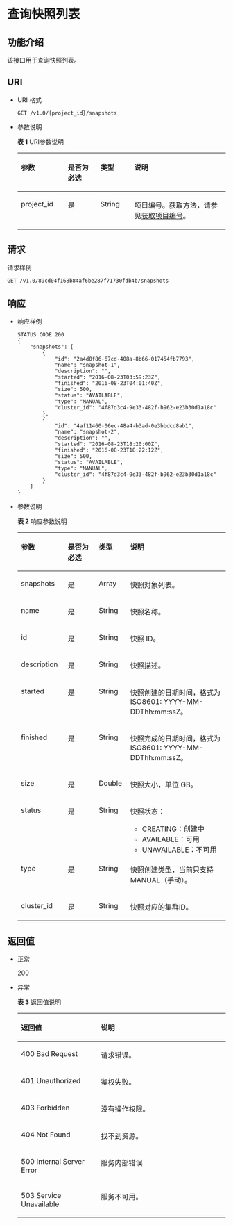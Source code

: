 # 查询快照列表<a name="dws_02_0024"></a>

## 功能介绍<a name="s3c15d46d4772415a849078534fba2ebe"></a>

该接口用于查询快照列表。

## URI<a name="s7c03edfa8db3493eace6432e450328c6"></a>

-   URI 格式

    ```
    GET /v1.0/{project_id}/snapshots
    ```


-   参数说明

    **表 1**  URI参数说明

    <a name="t6ad12ac6cf434e8a8e85229b928d8ac0"></a>
    <table><thead align="left"><tr id="r00b86904f21a4f08b3a54beb036bd02b"><th class="cellrowborder" valign="top" width="22.45%" id="mcps1.2.5.1.1"><p id="a913c773bc62944e2917dfb70480f973d"><a name="a913c773bc62944e2917dfb70480f973d"></a><a name="a913c773bc62944e2917dfb70480f973d"></a>参数</p>
    </th>
    <th class="cellrowborder" valign="top" width="15.64%" id="mcps1.2.5.1.2"><p id="ad7199863e6794e4f9604ba3f4eab5440"><a name="ad7199863e6794e4f9604ba3f4eab5440"></a><a name="ad7199863e6794e4f9604ba3f4eab5440"></a>是否为必选</p>
    </th>
    <th class="cellrowborder" valign="top" width="16.36%" id="mcps1.2.5.1.3"><p id="acd9bdd04bba04f599b7ade60e0c1173a"><a name="acd9bdd04bba04f599b7ade60e0c1173a"></a><a name="acd9bdd04bba04f599b7ade60e0c1173a"></a>类型</p>
    </th>
    <th class="cellrowborder" valign="top" width="45.550000000000004%" id="mcps1.2.5.1.4"><p id="a663391723c604862bfc83d8eab00e99f"><a name="a663391723c604862bfc83d8eab00e99f"></a><a name="a663391723c604862bfc83d8eab00e99f"></a>说明</p>
    </th>
    </tr>
    </thead>
    <tbody><tr id="r2d1b53aa3bbf44be85dfee3ef56a15a2"><td class="cellrowborder" valign="top" width="22.45%" headers="mcps1.2.5.1.1 "><p id="a7e1a661d535e4d5a83a12c69a261e0af"><a name="a7e1a661d535e4d5a83a12c69a261e0af"></a><a name="a7e1a661d535e4d5a83a12c69a261e0af"></a>project_id</p>
    </td>
    <td class="cellrowborder" valign="top" width="15.64%" headers="mcps1.2.5.1.2 "><p id="aee547991fe474196b2b812de80eb5387"><a name="aee547991fe474196b2b812de80eb5387"></a><a name="aee547991fe474196b2b812de80eb5387"></a>是</p>
    </td>
    <td class="cellrowborder" valign="top" width="16.36%" headers="mcps1.2.5.1.3 "><p id="a690e0609695c489198262b294054a104"><a name="a690e0609695c489198262b294054a104"></a><a name="a690e0609695c489198262b294054a104"></a>String</p>
    </td>
    <td class="cellrowborder" valign="top" width="45.550000000000004%" headers="mcps1.2.5.1.4 "><p id="p19606155735515"><a name="p19606155735515"></a><a name="p19606155735515"></a>项目编号。获取方法，请参见<a href="获取项目编号.md">获取项目编号</a>。</p>
    </td>
    </tr>
    </tbody>
    </table>


## 请求<a name="s4fc5d63bd89e49e6816c196c6318c4da"></a>

请求样例

```
GET /v1.0/89cd04f168b84af6be287f71730fdb4b/snapshots
```

## 响应<a name="sda34999659764d20a25a5713e3a41c25"></a>

-   响应样例

    ```
    STATUS CODE 200
    {
        "snapshots": [
            {
                "id": "2a4d0f86-67cd-408a-8b66-017454fb7793",
                "name": "snapshot-1",
                "description": "",
                "started": "2016-08-23T03:59:23Z",
                "finished": "2016-08-23T04:01:40Z", 
                "size": 500,
                "status": "AVAILABLE",
                "type": "MANUAL",
                "cluster_id": "4f87d3c4-9e33-482f-b962-e23b30d1a18c"
            },
            {
                "id": "4af11460-06ec-48a4-b3ad-0e3bbdcd8ab1",
                "name": "snapshot-2",
                "description": "",
                "started": "2016-08-23T18:20:00Z",
                "finished": "2016-08-23T18:22:12Z",
                "size": 500,
                "status": "AVAILABLE",
                "type": "MANUAL",
                "cluster_id": "4f87d3c4-9e33-482f-b962-e23b30d1a18c"
            }
        ]
    }
    ```

-   参数说明

    **表 2**  响应参数说明

    <a name="t4e4e5792bd6a4cdca26100da819b222d"></a>
    <table><thead align="left"><tr id="r48bdcd5b89f64e47a8c185b2ee934391"><th class="cellrowborder" valign="top" width="22.417758224177582%" id="mcps1.2.5.1.1"><p id="adb9c65faaff34c03802de977783b0159"><a name="adb9c65faaff34c03802de977783b0159"></a><a name="adb9c65faaff34c03802de977783b0159"></a>参数</p>
    </th>
    <th class="cellrowborder" valign="top" width="14.908509149085091%" id="mcps1.2.5.1.2"><p id="ad26fa0e87c73477a9341198a5137ca15"><a name="ad26fa0e87c73477a9341198a5137ca15"></a><a name="ad26fa0e87c73477a9341198a5137ca15"></a>是否为必选</p>
    </th>
    <th class="cellrowborder" valign="top" width="15.14848515148485%" id="mcps1.2.5.1.3"><p id="a92bf88d686ae4e339e8f11042154b7d5"><a name="a92bf88d686ae4e339e8f11042154b7d5"></a><a name="a92bf88d686ae4e339e8f11042154b7d5"></a>类型</p>
    </th>
    <th class="cellrowborder" valign="top" width="47.52524747525248%" id="mcps1.2.5.1.4"><p id="a8371dcb22555452ab82c3c4a0f833145"><a name="a8371dcb22555452ab82c3c4a0f833145"></a><a name="a8371dcb22555452ab82c3c4a0f833145"></a>说明</p>
    </th>
    </tr>
    </thead>
    <tbody><tr id="ra7b7c5a56389499fbe4294793996a675"><td class="cellrowborder" valign="top" width="22.417758224177582%" headers="mcps1.2.5.1.1 "><p id="aac890d13d3634134ae15be764fe74f85"><a name="aac890d13d3634134ae15be764fe74f85"></a><a name="aac890d13d3634134ae15be764fe74f85"></a>snapshots</p>
    </td>
    <td class="cellrowborder" valign="top" width="14.908509149085091%" headers="mcps1.2.5.1.2 "><p id="a870f251e989c4028bb04ee03d02c18fc"><a name="a870f251e989c4028bb04ee03d02c18fc"></a><a name="a870f251e989c4028bb04ee03d02c18fc"></a>是</p>
    </td>
    <td class="cellrowborder" valign="top" width="15.14848515148485%" headers="mcps1.2.5.1.3 "><p id="a9306e694532c4d0bae38509b6b77200e"><a name="a9306e694532c4d0bae38509b6b77200e"></a><a name="a9306e694532c4d0bae38509b6b77200e"></a>Array</p>
    </td>
    <td class="cellrowborder" valign="top" width="47.52524747525248%" headers="mcps1.2.5.1.4 "><p id="aa53ac37474cb4a7cbef79d9d25dd1692"><a name="aa53ac37474cb4a7cbef79d9d25dd1692"></a><a name="aa53ac37474cb4a7cbef79d9d25dd1692"></a>快照对象列表。</p>
    </td>
    </tr>
    <tr id="r90518fb4a58a4281b99918913e6cadd5"><td class="cellrowborder" valign="top" width="22.417758224177582%" headers="mcps1.2.5.1.1 "><p id="a142a1af6b84545e29ef88ab0807c03ee"><a name="a142a1af6b84545e29ef88ab0807c03ee"></a><a name="a142a1af6b84545e29ef88ab0807c03ee"></a>name</p>
    </td>
    <td class="cellrowborder" valign="top" width="14.908509149085091%" headers="mcps1.2.5.1.2 "><p id="a65cbf3ee381349a380595edf34204d43"><a name="a65cbf3ee381349a380595edf34204d43"></a><a name="a65cbf3ee381349a380595edf34204d43"></a>是</p>
    </td>
    <td class="cellrowborder" valign="top" width="15.14848515148485%" headers="mcps1.2.5.1.3 "><p id="a43b394ba54b54d99910ec79793fcb1a4"><a name="a43b394ba54b54d99910ec79793fcb1a4"></a><a name="a43b394ba54b54d99910ec79793fcb1a4"></a>String</p>
    </td>
    <td class="cellrowborder" valign="top" width="47.52524747525248%" headers="mcps1.2.5.1.4 "><p id="ad7b71b54fb934101a3b4bebcb88a968c"><a name="ad7b71b54fb934101a3b4bebcb88a968c"></a><a name="ad7b71b54fb934101a3b4bebcb88a968c"></a>快照名称。</p>
    </td>
    </tr>
    <tr id="rb641ef1b2ab64b2e9abb16c9bbc08849"><td class="cellrowborder" valign="top" width="22.417758224177582%" headers="mcps1.2.5.1.1 "><p id="a60c60c8dc2a54ac38de94ff12b7110b8"><a name="a60c60c8dc2a54ac38de94ff12b7110b8"></a><a name="a60c60c8dc2a54ac38de94ff12b7110b8"></a>id</p>
    </td>
    <td class="cellrowborder" valign="top" width="14.908509149085091%" headers="mcps1.2.5.1.2 "><p id="a51f1560043624e82b20d7a78746a269a"><a name="a51f1560043624e82b20d7a78746a269a"></a><a name="a51f1560043624e82b20d7a78746a269a"></a>是</p>
    </td>
    <td class="cellrowborder" valign="top" width="15.14848515148485%" headers="mcps1.2.5.1.3 "><p id="a3d404a967e364021bfb217e339684691"><a name="a3d404a967e364021bfb217e339684691"></a><a name="a3d404a967e364021bfb217e339684691"></a>String</p>
    </td>
    <td class="cellrowborder" valign="top" width="47.52524747525248%" headers="mcps1.2.5.1.4 "><p id="a492703488865469db56110505fcf865e"><a name="a492703488865469db56110505fcf865e"></a><a name="a492703488865469db56110505fcf865e"></a>快照 ID。</p>
    </td>
    </tr>
    <tr id="r819d5b462b374f7c9a9506ce37b5a7f6"><td class="cellrowborder" valign="top" width="22.417758224177582%" headers="mcps1.2.5.1.1 "><p id="adf94410824874328aec0b53215b6848f"><a name="adf94410824874328aec0b53215b6848f"></a><a name="adf94410824874328aec0b53215b6848f"></a>description</p>
    </td>
    <td class="cellrowborder" valign="top" width="14.908509149085091%" headers="mcps1.2.5.1.2 "><p id="ac1ec37842f5c44c8867bfd30749f34c8"><a name="ac1ec37842f5c44c8867bfd30749f34c8"></a><a name="ac1ec37842f5c44c8867bfd30749f34c8"></a>是</p>
    </td>
    <td class="cellrowborder" valign="top" width="15.14848515148485%" headers="mcps1.2.5.1.3 "><p id="aa10f59ab006c464f95d8175851c478a1"><a name="aa10f59ab006c464f95d8175851c478a1"></a><a name="aa10f59ab006c464f95d8175851c478a1"></a>String</p>
    </td>
    <td class="cellrowborder" valign="top" width="47.52524747525248%" headers="mcps1.2.5.1.4 "><p id="afb4967b27d834f85bc4bc3cdba82cb22"><a name="afb4967b27d834f85bc4bc3cdba82cb22"></a><a name="afb4967b27d834f85bc4bc3cdba82cb22"></a>快照描述。</p>
    </td>
    </tr>
    <tr id="r04142f063491444190e45627108c69f1"><td class="cellrowborder" valign="top" width="22.417758224177582%" headers="mcps1.2.5.1.1 "><p id="a951739ee0dcb4e2ba4c0d1c02a46f378"><a name="a951739ee0dcb4e2ba4c0d1c02a46f378"></a><a name="a951739ee0dcb4e2ba4c0d1c02a46f378"></a>started</p>
    </td>
    <td class="cellrowborder" valign="top" width="14.908509149085091%" headers="mcps1.2.5.1.2 "><p id="ae04a380f25cb4b8e9f7386c60e635832"><a name="ae04a380f25cb4b8e9f7386c60e635832"></a><a name="ae04a380f25cb4b8e9f7386c60e635832"></a>是</p>
    </td>
    <td class="cellrowborder" valign="top" width="15.14848515148485%" headers="mcps1.2.5.1.3 "><p id="a1433dd02bdfe4aaebb35bc49f34b3c05"><a name="a1433dd02bdfe4aaebb35bc49f34b3c05"></a><a name="a1433dd02bdfe4aaebb35bc49f34b3c05"></a>String</p>
    </td>
    <td class="cellrowborder" valign="top" width="47.52524747525248%" headers="mcps1.2.5.1.4 "><p id="ad7713940539840af873a13868a2f4378"><a name="ad7713940539840af873a13868a2f4378"></a><a name="ad7713940539840af873a13868a2f4378"></a>快照创建的日期时间，格式为 ISO8601: YYYY-MM-DDThh:mm:ssZ。</p>
    </td>
    </tr>
    <tr id="r0f7fea336b1346e0a26f2c024d21cc14"><td class="cellrowborder" valign="top" width="22.417758224177582%" headers="mcps1.2.5.1.1 "><p id="abd43045543a8469db44d4965bd66bd2f"><a name="abd43045543a8469db44d4965bd66bd2f"></a><a name="abd43045543a8469db44d4965bd66bd2f"></a>finished</p>
    </td>
    <td class="cellrowborder" valign="top" width="14.908509149085091%" headers="mcps1.2.5.1.2 "><p id="a4f76f51c34964a3680d2310d28a99b67"><a name="a4f76f51c34964a3680d2310d28a99b67"></a><a name="a4f76f51c34964a3680d2310d28a99b67"></a>是</p>
    </td>
    <td class="cellrowborder" valign="top" width="15.14848515148485%" headers="mcps1.2.5.1.3 "><p id="a869110ec4f1b4f839a6bd4febc3a741f"><a name="a869110ec4f1b4f839a6bd4febc3a741f"></a><a name="a869110ec4f1b4f839a6bd4febc3a741f"></a>String</p>
    </td>
    <td class="cellrowborder" valign="top" width="47.52524747525248%" headers="mcps1.2.5.1.4 "><p id="a54ca38496db44682873d87a0f3118dbf"><a name="a54ca38496db44682873d87a0f3118dbf"></a><a name="a54ca38496db44682873d87a0f3118dbf"></a>快照完成的日期时间，格式为 ISO8601: YYYY-MM-DDThh:mm:ssZ。</p>
    </td>
    </tr>
    <tr id="r94be4f65f29047b0b85982dfe30554ba"><td class="cellrowborder" valign="top" width="22.417758224177582%" headers="mcps1.2.5.1.1 "><p id="a1cad902e525f41538bca453c77ee56fd"><a name="a1cad902e525f41538bca453c77ee56fd"></a><a name="a1cad902e525f41538bca453c77ee56fd"></a>size</p>
    </td>
    <td class="cellrowborder" valign="top" width="14.908509149085091%" headers="mcps1.2.5.1.2 "><p id="a8a69f4abb0de49f78e9bf4d96d8a5159"><a name="a8a69f4abb0de49f78e9bf4d96d8a5159"></a><a name="a8a69f4abb0de49f78e9bf4d96d8a5159"></a>是</p>
    </td>
    <td class="cellrowborder" valign="top" width="15.14848515148485%" headers="mcps1.2.5.1.3 "><p id="a729d13c927674865b84ddc653847e85a"><a name="a729d13c927674865b84ddc653847e85a"></a><a name="a729d13c927674865b84ddc653847e85a"></a>Double</p>
    </td>
    <td class="cellrowborder" valign="top" width="47.52524747525248%" headers="mcps1.2.5.1.4 "><p id="abacc0f6e4fb64c6f9d55788c992310f6"><a name="abacc0f6e4fb64c6f9d55788c992310f6"></a><a name="abacc0f6e4fb64c6f9d55788c992310f6"></a>快照大小，单位 GB。</p>
    </td>
    </tr>
    <tr id="r5ce50e8267f84d1481e923bc9470ed4d"><td class="cellrowborder" valign="top" width="22.417758224177582%" headers="mcps1.2.5.1.1 "><p id="a02257cd410e4470d914afbb6e33b52e3"><a name="a02257cd410e4470d914afbb6e33b52e3"></a><a name="a02257cd410e4470d914afbb6e33b52e3"></a>status</p>
    </td>
    <td class="cellrowborder" valign="top" width="14.908509149085091%" headers="mcps1.2.5.1.2 "><p id="a6b4257e842954bbcb6de03d87c6bae33"><a name="a6b4257e842954bbcb6de03d87c6bae33"></a><a name="a6b4257e842954bbcb6de03d87c6bae33"></a>是</p>
    </td>
    <td class="cellrowborder" valign="top" width="15.14848515148485%" headers="mcps1.2.5.1.3 "><p id="a93459c5932544c2092caf41855250360"><a name="a93459c5932544c2092caf41855250360"></a><a name="a93459c5932544c2092caf41855250360"></a>String</p>
    </td>
    <td class="cellrowborder" valign="top" width="47.52524747525248%" headers="mcps1.2.5.1.4 "><p id="ac24f77a2438643488dce30d87f6bfce3"><a name="ac24f77a2438643488dce30d87f6bfce3"></a><a name="ac24f77a2438643488dce30d87f6bfce3"></a>快照状态：</p>
    <a name="u7009614c436649a7b8675da64d7a3e0d"></a><a name="u7009614c436649a7b8675da64d7a3e0d"></a><ul id="u7009614c436649a7b8675da64d7a3e0d"><li>CREATING：创建中</li><li>AVAILABLE：可用</li><li>UNAVAILABLE：不可用</li></ul>
    </td>
    </tr>
    <tr id="rf9a33ba2a8b54e8ab4250642e6498d98"><td class="cellrowborder" valign="top" width="22.417758224177582%" headers="mcps1.2.5.1.1 "><p id="a7fe72546037c4c02bc0dfc5f3e5e9673"><a name="a7fe72546037c4c02bc0dfc5f3e5e9673"></a><a name="a7fe72546037c4c02bc0dfc5f3e5e9673"></a>type</p>
    </td>
    <td class="cellrowborder" valign="top" width="14.908509149085091%" headers="mcps1.2.5.1.2 "><p id="a8cdbd10ea08b40f5966814b368dc5d91"><a name="a8cdbd10ea08b40f5966814b368dc5d91"></a><a name="a8cdbd10ea08b40f5966814b368dc5d91"></a>是</p>
    </td>
    <td class="cellrowborder" valign="top" width="15.14848515148485%" headers="mcps1.2.5.1.3 "><p id="a31d24d1b49894ee790bf86e34f6a4ddf"><a name="a31d24d1b49894ee790bf86e34f6a4ddf"></a><a name="a31d24d1b49894ee790bf86e34f6a4ddf"></a>String</p>
    </td>
    <td class="cellrowborder" valign="top" width="47.52524747525248%" headers="mcps1.2.5.1.4 "><p id="a6cf7db9741cf4d10a2f3e0882c7a2b85"><a name="a6cf7db9741cf4d10a2f3e0882c7a2b85"></a><a name="a6cf7db9741cf4d10a2f3e0882c7a2b85"></a>快照创建类型，当前只支持MANUAL（手动）。</p>
    </td>
    </tr>
    <tr id="re798bf4f4951497abb484a67840f4ffe"><td class="cellrowborder" valign="top" width="22.417758224177582%" headers="mcps1.2.5.1.1 "><p id="a078c39f5fde146db818756f5e835f1c0"><a name="a078c39f5fde146db818756f5e835f1c0"></a><a name="a078c39f5fde146db818756f5e835f1c0"></a>cluster_id</p>
    </td>
    <td class="cellrowborder" valign="top" width="14.908509149085091%" headers="mcps1.2.5.1.2 "><p id="ab4b3c96de8a44fd4bfda84a743b890f3"><a name="ab4b3c96de8a44fd4bfda84a743b890f3"></a><a name="ab4b3c96de8a44fd4bfda84a743b890f3"></a>是</p>
    </td>
    <td class="cellrowborder" valign="top" width="15.14848515148485%" headers="mcps1.2.5.1.3 "><p id="a42759dc8291340d292d8768dcef8135e"><a name="a42759dc8291340d292d8768dcef8135e"></a><a name="a42759dc8291340d292d8768dcef8135e"></a>String</p>
    </td>
    <td class="cellrowborder" valign="top" width="47.52524747525248%" headers="mcps1.2.5.1.4 "><p id="a8b843a420281400e894518ae3a9e7afc"><a name="a8b843a420281400e894518ae3a9e7afc"></a><a name="a8b843a420281400e894518ae3a9e7afc"></a>快照对应的集群ID。</p>
    </td>
    </tr>
    </tbody>
    </table>


## 返回值<a name="s1036822a067a466da1109ae1ebb7de32"></a>

-   正常

    200

-   异常

    **表 3**  返回值说明

    <a name="t879ea391669b4d52b678ff171ed7d1b1"></a>
    <table><thead align="left"><tr id="re71b248e12ce49329996e8af4dd95642"><th class="cellrowborder" valign="top" width="38.379999999999995%" id="mcps1.2.3.1.1"><p id="a4156601fe0f141eaa9b97762af3a288b"><a name="a4156601fe0f141eaa9b97762af3a288b"></a><a name="a4156601fe0f141eaa9b97762af3a288b"></a>返回值</p>
    </th>
    <th class="cellrowborder" valign="top" width="61.62%" id="mcps1.2.3.1.2"><p id="ad5387a5717d84531a4f5343626e75e52"><a name="ad5387a5717d84531a4f5343626e75e52"></a><a name="ad5387a5717d84531a4f5343626e75e52"></a>说明</p>
    </th>
    </tr>
    </thead>
    <tbody><tr id="r0b01a81f6d134f9db1028228e30c088a"><td class="cellrowborder" valign="top" width="38.379999999999995%" headers="mcps1.2.3.1.1 "><p id="a29053c2412564c96935dd4730de1d3fd"><a name="a29053c2412564c96935dd4730de1d3fd"></a><a name="a29053c2412564c96935dd4730de1d3fd"></a>400 Bad Request</p>
    </td>
    <td class="cellrowborder" valign="top" width="61.62%" headers="mcps1.2.3.1.2 "><p id="ae343f1f3bc474dc9afa8d7d6e5d16930"><a name="ae343f1f3bc474dc9afa8d7d6e5d16930"></a><a name="ae343f1f3bc474dc9afa8d7d6e5d16930"></a>请求错误。</p>
    </td>
    </tr>
    <tr id="r7bf3694410fa4b2492610b703f474d08"><td class="cellrowborder" valign="top" width="38.379999999999995%" headers="mcps1.2.3.1.1 "><p id="abbfa6aea23294afc934cb1b1618a9798"><a name="abbfa6aea23294afc934cb1b1618a9798"></a><a name="abbfa6aea23294afc934cb1b1618a9798"></a>401 Unauthorized</p>
    </td>
    <td class="cellrowborder" valign="top" width="61.62%" headers="mcps1.2.3.1.2 "><p id="a1af077fdec744dd78088302cecac3173"><a name="a1af077fdec744dd78088302cecac3173"></a><a name="a1af077fdec744dd78088302cecac3173"></a>鉴权失败。</p>
    </td>
    </tr>
    <tr id="r8f6c8fea208445639655574369ff8a50"><td class="cellrowborder" valign="top" width="38.379999999999995%" headers="mcps1.2.3.1.1 "><p id="a20afad770b894fc0a332cf6823ab3233"><a name="a20afad770b894fc0a332cf6823ab3233"></a><a name="a20afad770b894fc0a332cf6823ab3233"></a>403 Forbidden</p>
    </td>
    <td class="cellrowborder" valign="top" width="61.62%" headers="mcps1.2.3.1.2 "><p id="a5ef6134ecc864c28868c0d7206ea24d2"><a name="a5ef6134ecc864c28868c0d7206ea24d2"></a><a name="a5ef6134ecc864c28868c0d7206ea24d2"></a>没有操作权限。</p>
    </td>
    </tr>
    <tr id="rdd4471769a284ab8a11ccdaddcce41b8"><td class="cellrowborder" valign="top" width="38.379999999999995%" headers="mcps1.2.3.1.1 "><p id="a7fafc5acc38a429899d59784e05b3fcf"><a name="a7fafc5acc38a429899d59784e05b3fcf"></a><a name="a7fafc5acc38a429899d59784e05b3fcf"></a>404 Not Found</p>
    </td>
    <td class="cellrowborder" valign="top" width="61.62%" headers="mcps1.2.3.1.2 "><p id="a63da58081cdd439389a2af77bb49c445"><a name="a63da58081cdd439389a2af77bb49c445"></a><a name="a63da58081cdd439389a2af77bb49c445"></a>找不到资源。</p>
    </td>
    </tr>
    <tr id="reec1c8fe7e344dc3bdbd808c51e9e2ba"><td class="cellrowborder" valign="top" width="38.379999999999995%" headers="mcps1.2.3.1.1 "><p id="a105f246de0e64b6f91a2f2c7999e3fd7"><a name="a105f246de0e64b6f91a2f2c7999e3fd7"></a><a name="a105f246de0e64b6f91a2f2c7999e3fd7"></a>500 Internal Server Error</p>
    </td>
    <td class="cellrowborder" valign="top" width="61.62%" headers="mcps1.2.3.1.2 "><p id="a19be07e80603486f84a6de57873a173d"><a name="a19be07e80603486f84a6de57873a173d"></a><a name="a19be07e80603486f84a6de57873a173d"></a>服务内部错误</p>
    </td>
    </tr>
    <tr id="r63e38845fce74281b2b7e358303b6131"><td class="cellrowborder" valign="top" width="38.379999999999995%" headers="mcps1.2.3.1.1 "><p id="a45c47ef3f60c40f885bac907d7fb266f"><a name="a45c47ef3f60c40f885bac907d7fb266f"></a><a name="a45c47ef3f60c40f885bac907d7fb266f"></a>503 Service Unavailable</p>
    </td>
    <td class="cellrowborder" valign="top" width="61.62%" headers="mcps1.2.3.1.2 "><p id="a246d6f8bc9da46e8ac1e2e42bbf3ef0d"><a name="a246d6f8bc9da46e8ac1e2e42bbf3ef0d"></a><a name="a246d6f8bc9da46e8ac1e2e42bbf3ef0d"></a>服务不可用。</p>
    </td>
    </tr>
    </tbody>
    </table>


